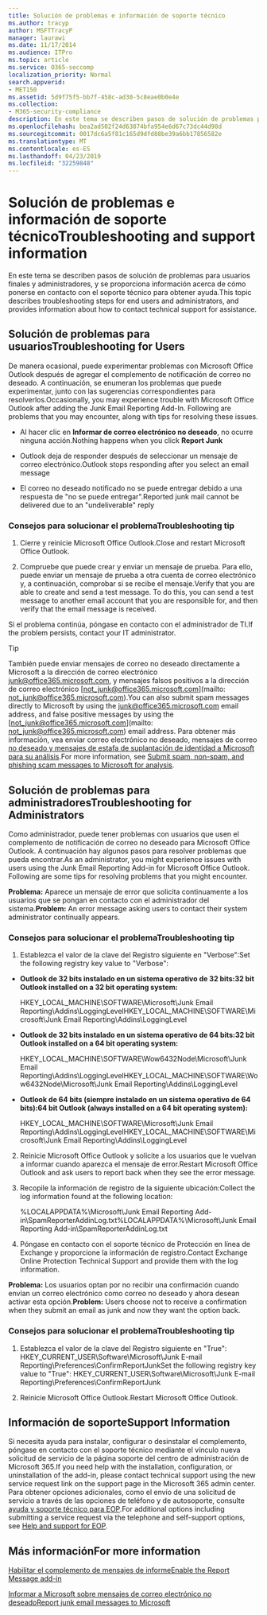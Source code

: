 ```yaml
---
title: Solución de problemas e información de soporte técnico
ms.author: tracyp
author: MSFTTracyP
manager: laurawi
ms.date: 11/17/2014
ms.audience: ITPro
ms.topic: article
ms.service: O365-seccomp
localization_priority: Normal
search.appverid:
- MET150
ms.assetid: 5d9f75f5-bb7f-458c-ad30-5c8eae0b0e4e
ms.collection:
- M365-security-compliance
description: En este tema se describen pasos de solución de problemas para usuarios finales y administradores, y se proporciona información acerca de cómo ponerse en contacto con el soporte técnico para obtener ayuda.
ms.openlocfilehash: bea2ad502f24d63874bfa954e6d67c73dc44d98d
ms.sourcegitcommit: 0017dc6a5f81c165d9dfd88be39a6bb17856582e
ms.translationtype: MT
ms.contentlocale: es-ES
ms.lasthandoff: 04/23/2019
ms.locfileid: "32259848"
---
```

# <a name="troubleshooting-and-support-information"></a><span data-ttu-id="c54b4-103">Solución de problemas e información de soporte técnico</span><span class="sxs-lookup"><span data-stu-id="c54b4-103">Troubleshooting and support information</span></span>

<span data-ttu-id="c54b4-104">En este tema se describen pasos de solución de problemas para usuarios finales y administradores, y se proporciona información acerca de cómo ponerse en contacto con el soporte técnico para obtener ayuda.</span><span class="sxs-lookup"><span data-stu-id="c54b4-104">This topic describes troubleshooting steps for end users and administrators, and provides information about how to contact technical support for assistance.</span></span>
  
## <a name="troubleshooting-for-users"></a><span data-ttu-id="c54b4-105">Solución de problemas para usuarios</span><span class="sxs-lookup"><span data-stu-id="c54b4-105">Troubleshooting for Users</span></span>

<span data-ttu-id="c54b4-p101">De manera ocasional, puede experimentar problemas con Microsoft Office Outlook después de agregar el complemento de notificación de correo no deseado. A continuación, se enumeran los problemas que puede experimentar, junto con las sugerencias correspondientes para resolverlos.</span><span class="sxs-lookup"><span data-stu-id="c54b4-p101">Occasionally, you may experience trouble with Microsoft Office Outlook after adding the Junk Email Reporting Add-In. Following are problems that you may encounter, along with tips for resolving these issues.</span></span> 
  
- <span data-ttu-id="c54b4-108">Al hacer clic en **Informar de correo electrónico no deseado**, no ocurre ninguna acción.</span><span class="sxs-lookup"><span data-stu-id="c54b4-108">Nothing happens when you click **Report Junk**</span></span>
    
- <span data-ttu-id="c54b4-109">Outlook deja de responder después de seleccionar un mensaje de correo electrónico.</span><span class="sxs-lookup"><span data-stu-id="c54b4-109">Outlook stops responding after you select an email message</span></span>
    
- <span data-ttu-id="c54b4-110">El correo no deseado notificado no se puede entregar debido a una respuesta de "no se puede entregar".</span><span class="sxs-lookup"><span data-stu-id="c54b4-110">Reported junk mail cannot be delivered due to an "undeliverable" reply</span></span>
    
### <a name="troubleshooting-tip"></a><span data-ttu-id="c54b4-111">Consejos para solucionar el problema</span><span class="sxs-lookup"><span data-stu-id="c54b4-111">Troubleshooting tip</span></span>

1. <span data-ttu-id="c54b4-112">Cierre y reinicie Microsoft Office Outlook.</span><span class="sxs-lookup"><span data-stu-id="c54b4-112">Close and restart Microsoft Office Outlook.</span></span>
    
2. <span data-ttu-id="c54b4-p102">Compruebe que puede crear y enviar un mensaje de prueba. Para ello, puede enviar un mensaje de prueba a otra cuenta de correo electrónico y, a continuación, comprobar si se recibe el mensaje.</span><span class="sxs-lookup"><span data-stu-id="c54b4-p102">Verify that you are able to create and send a test message. To do this, you can send a test message to another email account that you are responsible for, and then verify that the email message is received.</span></span>
    
<span data-ttu-id="c54b4-115">Si el problema continúa, póngase en contacto con el administrador de TI.</span><span class="sxs-lookup"><span data-stu-id="c54b4-115">If the problem persists, contact your IT administrator.</span></span>
  
> [!TIP]
> <span data-ttu-id="c54b4-116">También puede enviar mensajes de correo no deseado directamente a Microsoft a la dirección de correo electrónico [junk@office365.microsoft.com](mailto:junk@office365.microsoft.com), y mensajes falsos positivos a la dirección de correo electrónico [not_junk@office365.microsoft.com](mailto: not_junk@office365.microsoft.com).</span><span class="sxs-lookup"><span data-stu-id="c54b4-116">You can also submit spam messages directly to Microsoft by using the [junk@office365.microsoft.com](mailto:junk@office365.microsoft.com) email address, and false positive messages by using the [not_junk@office365.microsoft.com](mailto: not_junk@office365.microsoft.com) email address.</span></span> <span data-ttu-id="c54b4-117">Para obtener más información, vea enviar correo electrónico no deseado, mensajes de correo [no deseado y mensajes de estafa de suplantación de identidad a Microsoft para su análisis](submit-spam-non-spam-and-phishing-scam-messages-to-microsoft-for-analysis.md).</span><span class="sxs-lookup"><span data-stu-id="c54b4-117">For more information, see [Submit spam, non-spam, and phishing scam messages to Microsoft for analysis](submit-spam-non-spam-and-phishing-scam-messages-to-microsoft-for-analysis.md).</span></span> 
  
## <a name="troubleshooting-for-administrators"></a><span data-ttu-id="c54b4-118">Solución de problemas para administradores</span><span class="sxs-lookup"><span data-stu-id="c54b4-118">Troubleshooting for Administrators</span></span>

<span data-ttu-id="c54b4-p104">Como administrador, puede tener problemas con usuarios que usen el complemento de notificación de correo no deseado para Microsoft Office Outlook. A continuación hay algunos pasos para resolver problemas que pueda encontrar.</span><span class="sxs-lookup"><span data-stu-id="c54b4-p104">As an administrator, you might experience issues with users using the Junk Email Reporting Add-in for Microsoft Office Outlook. Following are some tips for resolving problems that you might encounter.</span></span> 
  
 <span data-ttu-id="c54b4-121">**Problema:** Aparece un mensaje de error que solicita continuamente a los usuarios que se pongan en contacto con el administrador del sistema.</span><span class="sxs-lookup"><span data-stu-id="c54b4-121">**Problem:** An error message asking users to contact their system administrator continually appears.</span></span> 
  
### <a name="troubleshooting-tip"></a><span data-ttu-id="c54b4-122">Consejos para solucionar el problema</span><span class="sxs-lookup"><span data-stu-id="c54b4-122">Troubleshooting tip</span></span>

1. <span data-ttu-id="c54b4-123">Establezca el valor de la clave del Registro siguiente en "Verbose":</span><span class="sxs-lookup"><span data-stu-id="c54b4-123">Set the following registry key value to "Verbose":</span></span>
    
  - <span data-ttu-id="c54b4-124">**Outlook de 32 bits instalado en un sistema operativo de 32 bits:**</span><span class="sxs-lookup"><span data-stu-id="c54b4-124">**32 bit Outlook installed on a 32 bit operating system:**</span></span>
    
    <span data-ttu-id="c54b4-125">HKEY_LOCAL_MACHINE\SOFTWARE\Microsoft\Junk Email Reporting\Addins\LoggingLevel</span><span class="sxs-lookup"><span data-stu-id="c54b4-125">HKEY_LOCAL_MACHINE\SOFTWARE\Microsoft\Junk Email Reporting\Addins\LoggingLevel</span></span>
    
  - <span data-ttu-id="c54b4-126">**Outlook de 32 bits instalado en un sistema operativo de 64 bits:**</span><span class="sxs-lookup"><span data-stu-id="c54b4-126">**32 bit Outlook installed on a 64 bit operating system:**</span></span>
    
    <span data-ttu-id="c54b4-127">HKEY_LOCAL_MACHINE\SOFTWARE\Wow6432Node\Microsoft\Junk Email Reporting\Addins\LoggingLevel</span><span class="sxs-lookup"><span data-stu-id="c54b4-127">HKEY_LOCAL_MACHINE\SOFTWARE\Wow6432Node\Microsoft\Junk Email Reporting\Addins\LoggingLevel</span></span>
    
  - <span data-ttu-id="c54b4-128">**Outlook de 64 bits (siempre instalado en un sistema operativo de 64 bits):**</span><span class="sxs-lookup"><span data-stu-id="c54b4-128">**64 bit Outlook (always installed on a 64 bit operating system):**</span></span>
    
    <span data-ttu-id="c54b4-129">HKEY_LOCAL_MACHINE\SOFTWARE\Microsoft\Junk Email Reporting\Addins\LoggingLevel</span><span class="sxs-lookup"><span data-stu-id="c54b4-129">HKEY_LOCAL_MACHINE\SOFTWARE\Microsoft\Junk Email Reporting\Addins\LoggingLevel</span></span>
    
2. <span data-ttu-id="c54b4-130">Reinicie Microsoft Office Outlook y solicite a los usuarios que le vuelvan a informar cuando aparezca el mensaje de error.</span><span class="sxs-lookup"><span data-stu-id="c54b4-130">Restart Microsoft Office Outlook and ask users to report back when they see the error message.</span></span>
    
3. <span data-ttu-id="c54b4-131">Recopile la información de registro de la siguiente ubicación:</span><span class="sxs-lookup"><span data-stu-id="c54b4-131">Collect the log information found at the following location:</span></span> 
    
    <span data-ttu-id="c54b4-132">%LOCALAPPDATA%\Microsoft\Junk Email Reporting Add-in\SpamReporterAddinLog.txt</span><span class="sxs-lookup"><span data-stu-id="c54b4-132">%LOCALAPPDATA%\Microsoft\Junk Email Reporting Add-in\SpamReporterAddinLog.txt</span></span>
    
4. <span data-ttu-id="c54b4-133">Póngase en contacto con el soporte técnico de Protección en línea de Exchange y proporcione la información de registro.</span><span class="sxs-lookup"><span data-stu-id="c54b4-133">Contact Exchange Online Protection Technical Support and provide them with the log information.</span></span> 
    
 <span data-ttu-id="c54b4-134">**Problema:** Los usuarios optan por no recibir una confirmación cuando envían un correo electrónico como correo no deseado y ahora desean activar esta opción.</span><span class="sxs-lookup"><span data-stu-id="c54b4-134">**Problem:** Users choose not to receive a confirmation when they submit an email as junk and now they want the option back.</span></span> 
  
### <a name="troubleshooting-tip"></a><span data-ttu-id="c54b4-135">Consejos para solucionar el problema</span><span class="sxs-lookup"><span data-stu-id="c54b4-135">Troubleshooting tip</span></span>

1. <span data-ttu-id="c54b4-136">Establezca el valor de la clave del Registro siguiente en "True": HKEY_CURRENT_USER\Software\Microsoft\Junk E-mail Reporting\Preferences\ConfirmReportJunk</span><span class="sxs-lookup"><span data-stu-id="c54b4-136">Set the following registry key value to "True": HKEY_CURRENT_USER\Software\Microsoft\Junk E-mail Reporting\Preferences\ConfirmReportJunk</span></span>
    
2. <span data-ttu-id="c54b4-137">Reinicie Microsoft Office Outlook.</span><span class="sxs-lookup"><span data-stu-id="c54b4-137">Restart Microsoft Office Outlook.</span></span>
    
## <a name="support-information"></a><span data-ttu-id="c54b4-138">Información de soporte</span><span class="sxs-lookup"><span data-stu-id="c54b4-138">Support Information</span></span>

<span data-ttu-id="c54b4-139">Si necesita ayuda para instalar, configurar o desinstalar el complemento, póngase en contacto con el soporte técnico mediante el vínculo nueva solicitud de servicio de la página soporte del centro de administración de Microsoft 365.</span><span class="sxs-lookup"><span data-stu-id="c54b4-139">If you need help with the installation, configuration, or uninstallation of the add-in, please contact technical support using the new service request link on the support page in the Microsoft 365 admin center.</span></span> <span data-ttu-id="c54b4-140">Para obtener opciones adicionales, como el envío de una solicitud de servicio a través de las opciones de teléfono y de autosoporte, consulte [ayuda y soporte técnico para EOP](eop/help-and-support-for-eop.md).</span><span class="sxs-lookup"><span data-stu-id="c54b4-140">For additional options including submitting a service request via the telephone and self-support options, see [Help and support for EOP](eop/help-and-support-for-eop.md).</span></span>
  
## <a name="for-more-information"></a><span data-ttu-id="c54b4-141">Más información</span><span class="sxs-lookup"><span data-stu-id="c54b4-141">For more information</span></span>

[<span data-ttu-id="c54b4-142">Habilitar el complemento de mensajes de informe</span><span class="sxs-lookup"><span data-stu-id="c54b4-142">Enable the Report Message add-in</span></span>](https://support.office.com/article/4250c4bc-6102-420b-9e0a-a95064837676)
  
[<span data-ttu-id="c54b4-143">Informar a Microsoft sobre mensajes de correo electrónico no deseado</span><span class="sxs-lookup"><span data-stu-id="c54b4-143">Report junk email messages to Microsoft</span></span>](report-junk-email-messages-to-microsoft.md)
  


